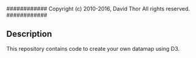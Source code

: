 ############
Copyright (c) 2010-2016, David Thor
All rights reserved.
############

## Description

This repository contains code to create your own datamap using D3.

